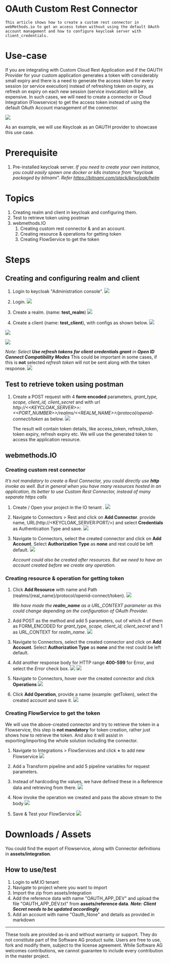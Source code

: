 # OAuth Custom Rest Connector 
    This article shows how to create a custom rest connector in webMethods.io to get an access token without using the default OAuth account management and how to configure keycloak server with client_credentials.

# Use-case
If you are integrating with Custom Cloud Rest Application and if the OAUTH Provider for your custom application generates a token with considerably small expiry and there is a need to generate the access token for every session (or service execution) instead of refreshing token on expiry, as refresh on expiry on each new session (service invocation) will be expensive. In such cases, we will need to create a connector or Cloud Integration (Flowservice) to get the access token instead of using the default OAuth Account management of the connector.

![](./images/usecase.png)

As an example, we will use Keycloak as an OAUTH provider to showcase this use case.

# Prerequisite
1. Pre-installed keycloak server. *If you need to create your own instance, you could easily spawn one docker or k8s instance from "keycloak packaged by bitnami". Refer https://bitnami.com/stack/keycloak/helm*


# Topics
1. Creating realm and client in keycloak and configuring them.
2. Test to retrieve token using postman
3. webmethods.IO
   1. Creating custom rest connector & and an account. 
   2. Creating resource & operations for getting token
   3. Creating FlowService to get the token

# Steps

## Creating and configuring realm and client

1. Login to keycloak "Administration console".
![](./images/2023-01-02-17-50-30.png)

2. Login.
![](./images/2023-01-02-18-52-19.png)

3. Create a realm. (name: **test_realm**)
![](./images/2023-01-02-18-53-24.png)

4. Create a client (name: **test_client**), with configs as shown below.
![](./images/2023-01-02-18-54-40.png)

![](./images/2023-01-02-18-56-00.png)

![](./images/2023-01-02-18-57-03.png)

*Note: Select **Use refresh tokens for client credentials grant** in **Open ID Connect Compatibility Modes***
This could be important in some cases, if this is **not** selected *refresh token* will not be sent along with the token response.
![](./images/2023-01-02-18-59-04.png)

## Test to retrieve token using postman

1.  Create a POST request with 4 **form encoded** parameters, *grant_type, scope, client_id, client_secret* and with url *http://<<KEYCLOAK_SERVER>>:<<PORT_NUMBER>>/realms/<<REALM_NAME>>/protocol/openid-connect/token* as below.
![](./images/2023-01-02-20-09-05.png)

    The result will contain token details, like access_token, refresh_token, token expiry, refresh expiry etc. We will use the generated token to access the application resource. 

## webmethods.IO
### Creating custom rest connector

*It’s not mandatory to create a Rest Connector, you could directly use **http** invoke as well. But in general when you have many resources hosted in an application, its better to use Custom Rest Connector, instead of many separate https calls*

1. Create / Open your project in the IO tenant .
![](./images/2023-01-02-20-13-41.png)

2. Navigate to Connectors > Rest and click on **Add Connector**. provide name, URL(http://<KEYCLOAK_SERVER:PORT/>) and select **Credentials** as Authentication Type and save.
![](./images/2023-01-02-20-16-42.png)

3. Navigate to Connectors, select the created connector and click on **Add Account**. Select **Authorization Type** as **none** and rest could be left default.
![](./images/2023-01-02-21-29-14.png)

    *Account could also be created after resources. But we need to have an account created before we create any operation.*

### Creating resource & operation for getting token
1. Click **Add Resource** with name and Path (realms/{real_name}/protocol/openid-connect/token).
![](./images/2023-01-12-11-00-11.png)

    *We have made the **realm_name** as a URL_CONTEXT parameter as this could change depending on the configuration of OAuth Provider.*

2. Add POST as the method and add 5 parameters, out of which 4 of them as FORM_ENCODED for *grant_type, scope, client_id, client_secret* and 1 as URL_CONTEXT for *realm_name*.
![](./images/2023-01-12-13-47-48.png)

3. Navigate to Connectors, select the created connector and click on **Add Account**. Select **Authorization Type** as **none** and the rest could be left default.

4. Add another response body for HTTP range **400-599** for Error, and select the *Error* check box.
![](./images/2023-01-02-21-04-04.png)
![](./images/2023-01-12-13-51-51.png)

5. Navigate to Connectors, hover over the created connector and click **Operations**
![](./images/2023-01-19-09-33-44.png)

6. Click **Add Operation**, provide a name (example: getToken), select the created account and save it.
![](./images/2023-01-19-09-30-00.png)

### Creating FlowService to get the token
We will use the above-created connector and try to retrieve the token in a Flowservice, this step is **not mandatory** for token creation, rather just shows how to retrieve the token. And also it will assist in exporting/importing the whole solution including the connector.

1. Navigate to Integrations > FlowServices and click **+** to add new Flowservice
![](./images/2023-01-12-14-14-13.png)

2. Add a Transform pipeline and add 5 pipeline variables for request parameters.
3. Instead of hardcoding the values, we have defined these in a Reference data and retrieving from there. 
![](./images/2023-01-12-14-01-33.png)

4. Now invoke the operation we created and pass the above stream to the body
![](./images/2023-01-12-14-16-16.png)

5. Save & Test your FlowService
![](./images/2023-01-12-14-17-12.png)

# Downloads / Assets

You could find the export of Flowservice, along with Connector definitions in **assets/integration**.

## How to use/test

1. Login to wM.IO tenant
2. Navigate to project where you want to import
3. Import the zip from assets/integration
4. Add the reference data with name "OAUTH_APP_DEV" and upload the file "OAUTH_APP_DEV.txt" from **assets/reference data**. ***Note: Client Secret needs to be updated accordingly***​​​​​​​
5. Add an account with name "Oauth_None" and details as provided in markdown


______________________
These tools are provided as-is and without warranty or support. They do not constitute part of the Software AG product suite. Users are free to use, fork and modify them, subject to the license agreement. While Software AG welcomes contributions, we cannot guarantee to include every contribution in the master project.	
